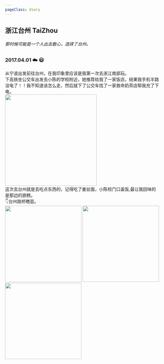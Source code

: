 ```yaml
---
pageClass: diary
---
```

## 浙江台州 TaiZhou 

###### 那时候可能是一个人出去散心，选择了台州。
<base-train-ticket startStation="宁波" startStationEn="NingBo" endStation="台州" endStationEn="TaiZhou" date="2017/4/1 10:00" trainId="7503" trainNum="06" trainSeatNum="02A" checkIn="5B" id="Z12C008535" footer="33284300120402C008535宁波售" price="52"/>
<base-train-ticket startStation="台州" startStationEn="TaiZhou" endStation="宁波" endStationEn="NingBo" date="2017/4/2 12:51" trainType="D" trainId="3216" trainNum="07" trainSeatNum="06B" checkIn="一楼检口1" id="Z15N042483" footer="33976300150403N042483台州售" price="49"/>

<base-photowall value="journey/zjtz/" :number="7" imgType="JPG"/>

### 2017.04.01 ☁️ 😃
从宁波出发前往台州，在我印象里应该是我第一次去浙江南部玩。 <br>
下高铁坐公交车出发去小陈的学校附近，她推荐给我了一家饭店，结果我手机半路没电了！！我不知道该怎么走，然后就下了公交车找了一家救命奶茶店帮我充了下电。 <br>
<img src="http://cdn.chenyingshuang.cn/journey/zjtz/1.JPG?imageMogr2/auto-orient" width="300"/> <br>
这次去台州就是去吃点东西的，记得吃了姜丝面，小陈校门口盖饭,最让我回味的是那边的嵌糕。<br>
👇台州路桥瞎逛。<br>
<img src="http://cdn.chenyingshuang.cn/journey/zjtz/5.JPG?imageMogr2/auto-orient" width="250"/>
<img src="http://cdn.chenyingshuang.cn/journey/zjtz/3.JPG?imageMogr2/auto-orient" width="250"/>
<img src="http://cdn.chenyingshuang.cn/journey/zjtz/4.JPG?imageMogr2/auto-orient" width="250"/>
